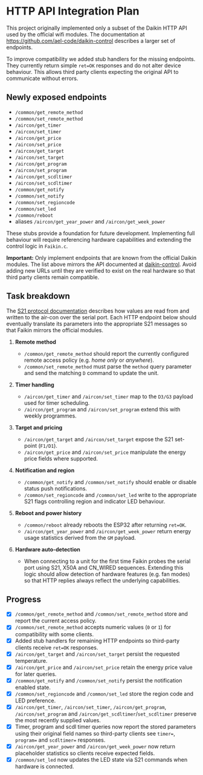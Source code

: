 # HTTP API Integration Plan

This project originally implemented only a subset of the Daikin HTTP API used by the official wifi modules.  The documentation at <https://github.com/ael-code/daikin-control> describes a larger set of endpoints.

To improve compatibility we added stub handlers for the missing endpoints.  They currently return simple `ret=OK` responses and do not alter device behaviour.  This allows third party clients expecting the original API to communicate without errors.

## Newly exposed endpoints

- `/common/get_remote_method`
- `/common/set_remote_method`
- `/aircon/get_timer`
- `/aircon/set_timer`
- `/aircon/get_price`
- `/aircon/set_price`
- `/aircon/get_target`
- `/aircon/set_target`
- `/aircon/get_program`
- `/aircon/set_program`
- `/aircon/get_scdltimer`
- `/aircon/set_scdltimer`
- `/common/get_notify`
- `/common/set_notify`
- `/common/set_regioncode`
- `/common/set_led`
- `/common/reboot`
- aliases `/aircon/get_year_power` and `/aircon/get_week_power`

These stubs provide a foundation for future development.  Implementing full behaviour will require referencing hardware capabilities and extending the control logic in `Faikin.c`.

**Important:** Only implement endpoints that are known from the official Daikin
modules.  The list above mirrors the API documented at
[daikin-control](https://github.com/Amtho/daikin-control).  Avoid adding new
URLs until they are verified to exist on the real hardware so that third party
clients remain compatible.

## Task breakdown

The [S21 protocol documentation](../Manuals/S21.md) describes how values are
read from and written to the air-con over the serial port.  Each HTTP endpoint
below should eventually translate its parameters into the appropriate S21
messages so that Faikin mirrors the official modules.

1. **Remote method**
   - `/common/get_remote_method` should report the currently configured remote
     access policy (e.g. *home only* or *anywhere*).
   - `/common/set_remote_method` must parse the `method` query parameter and send
     the matching `D` command to update the unit.

2. **Timer handling**
   - `/aircon/get_timer` and `/aircon/set_timer` map to the `D3/G3` payload used
     for timer scheduling.
   - `/aircon/get_program` and `/aircon/set_program` extend this with weekly
     programmes.

3. **Target and pricing**
   - `/aircon/get_target` and `/aircon/set_target` expose the S21 set-point
     (`F1/D1`).
   - `/aircon/get_price` and `/aircon/set_price` manipulate the energy price
     fields where supported.

4. **Notification and region**
   - `/common/get_notify` and `/common/set_notify` should enable or disable
     status push notifications.
   - `/common/set_regioncode` and `/common/set_led` write to the appropriate S21
     flags controlling region and indicator LED behaviour.

5. **Reboot and power history**
   - `/common/reboot` already reboots the ESP32 after returning `ret=OK`.
   - `/aircon/get_year_power` and `/aircon/get_week_power` return energy usage
     statistics derived from the `GM` payload.

6. **Hardware auto-detection**
   - When connecting to a unit for the first time Faikin probes the serial port
     using S21, X50A and CN_WIRED sequences.  Extending this logic should allow
     detection of hardware features (e.g. fan modes) so that HTTP replies always
     reflect the underlying capabilities.

## Progress

- [x] `/common/get_remote_method` and `/common/set_remote_method` store and
  report the current access policy.
- [x] `/common/set_remote_method` accepts numeric values (`0` or `1`) for
  compatibility with some clients.
- [x] Added stub handlers for remaining HTTP endpoints so third-party clients
  receive `ret=OK` responses.
- [x] `/aircon/get_target` and `/aircon/set_target` persist the requested
  temperature.
- [x] `/aircon/get_price` and `/aircon/set_price` retain the energy price
  value for later queries.
- [x] `/common/get_notify` and `/common/set_notify` persist the notification
  enabled state.
- [x] `/common/set_regioncode` and `/common/set_led` store the region code
  and LED preference.
- [x] `/aircon/get_timer`, `/aircon/set_timer`, `/aircon/get_program`,
  `/aircon/set_program` and `/aircon/get_scdltimer`/`set_scdltimer`
  preserve the most recently supplied values.
- [x] Timer, program and scdl timer queries now report the stored
  parameters using their original field names so third-party clients see
  `timer=`, `program=` and `scdltimer=` responses.
- [x] `/aircon/get_year_power` and `/aircon/get_week_power` now return
  placeholder statistics so clients receive expected fields.
- [x] `/common/set_led` now updates the LED state via S21 commands when
  hardware is connected.
